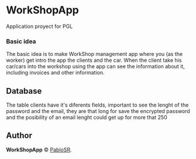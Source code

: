 # WorkShopApp
 Application proyect for PGL


### Basic idea
The basic idea is to make WorkShop management app where you (as the worker) get intro the app the clients and the car. When the client take his car/cars into the workshop using the app can see the information about it, including invoices and other information.

## Database
The table clients have it's diferents fields, important to see the lenght of the password and the email, they are that long for save the encrypted password and the posibility of an email lenght could get up for more that 250 



## Author

**WorkShopApp** © [PabloSR](https://github.com/PabloSR06).  
